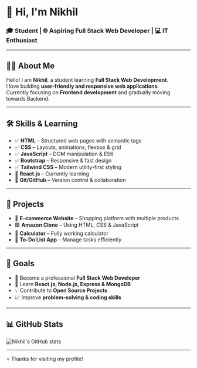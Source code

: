 # 👋 Hi, I'm Nikhil

### 🎓 Student | 🌐 Aspiring Full Stack Web Developer | 💻 IT Enthusiast

---

## 🙋‍♂️ About Me
Hello! I am **Nikhil**, a student learning **Full Stack Web Development**.  
I love building **user-friendly and responsive web applications**.  
Currently focusing on **Frontend development** and gradually moving towards Backend.

---

## 🛠️ Skills & Learning

- ✅ **HTML** – Structured web pages with semantic tags
- ✅ **CSS** – Layouts, animations, flexbox & grid
- ✅ **JavaScript** – DOM manipulation & ES6
- ✅ **Bootstrap** – Responsive & fast design
- ✅ **Tailwind CSS** – Modern utility-first styling
- 🔄 **React.js** – Currently learning
- 🔄 **Git/GitHub** – Version control & collaboration

---

## 📂 Projects

- 🛒 **E-commerce Website** – Shopping platform with multiple products
- 🟪 **Amazon Clone** – Using HTML, CSS & JavaScript
- 🧮 **Calculator** – Fully working calculator
- 📝 **To-Do List App** – Manage tasks efficiently

---

## 🎯 Goals

- 🚀 Become a professional **Full Stack Web Developer**
- 🌱 Learn **React.js, Node.js, Express & MongoDB**
- 💡 Contribute to **Open Source Projects**
- 📈 Improve **problem-solving & coding skills**

---

## 📊 GitHub Stats

![Nikhil's GitHub stats](https://github-readme-stats.vercel.app/api?username=YourUserName&show_icons=true&theme=radical)

---

⭐ Thanks for visiting my profile!
